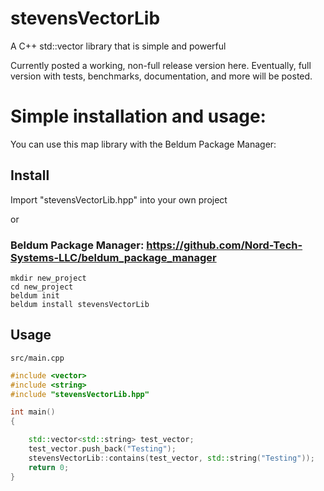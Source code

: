 # stevensVectorLib
A C++ std::vector library that is simple and powerful

Currently posted a working, non-full release version here. Eventually, full version with tests, benchmarks, documentation, and more will be posted.

# Simple installation and usage:
You can use this map library with the Beldum Package Manager:

## Install
Import "stevensVectorLib.hpp" into your own project

or

### Beldum Package Manager: https://github.com/Nord-Tech-Systems-LLC/beldum_package_manager
```
mkdir new_project
cd new_project
beldum init
beldum install stevensVectorLib
```

## Usage
`src/main.cpp`
```cpp
#include <vector>
#include <string>
#include "stevensVectorLib.hpp"

int main()
{

    std::vector<std::string> test_vector;
    test_vector.push_back("Testing");
    stevensVectorLib::contains(test_vector, std::string("Testing"));
    return 0;
}

```